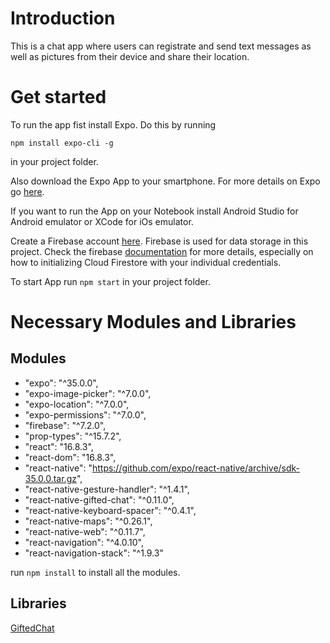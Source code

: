 # Introduction
This is a chat app where users can registrate and send text messages as well as
 pictures from their device and share their location.


# Get started
To run the app fist install Expo. Do this by running

`npm install expo-cli -g`

in your project folder.

Also download the Expo App to your smartphone. For more details on Expo go [here](https://expo.io).


If you want to run the App on your Notebook install Android Studio for Android emulator or XCode for iOs emulator.

Create a Firebase account [here](https://firebase.google.com). Firebase is used for data storage in this project. Check the firebase [documentation](https://firebase.google.com/docs) for more details, especially on how to initializing Cloud Firestore with your individual credentials.

To start App run `npm start` in your project folder.

# Necessary Modules and Libraries

## Modules
* "expo": "^35.0.0",
* "expo-image-picker": "^7.0.0",
* "expo-location": "^7.0.0",
* "expo-permissions": "^7.0.0",
* "firebase": "^7.2.0",
* "prop-types": "^15.7.2",
* "react": "16.8.3",
* "react-dom": "16.8.3",
* "react-native": "https://github.com/expo/react-native/archive/sdk-35.0.0.tar.gz",
* "react-native-gesture-handler": "^1.4.1",
* "react-native-gifted-chat": "^0.11.0",
* "react-native-keyboard-spacer": "^0.4.1",
* "react-native-maps": "^0.26.1",
* "react-native-web": "^0.11.7",
* "react-navigation": "^4.0.10",
* "react-navigation-stack": "^1.9.3"

run `npm install` to install all the modules.

## Libraries
[GiftedChat](https://github.com/FaridSafi/react-native-gifted-chat)